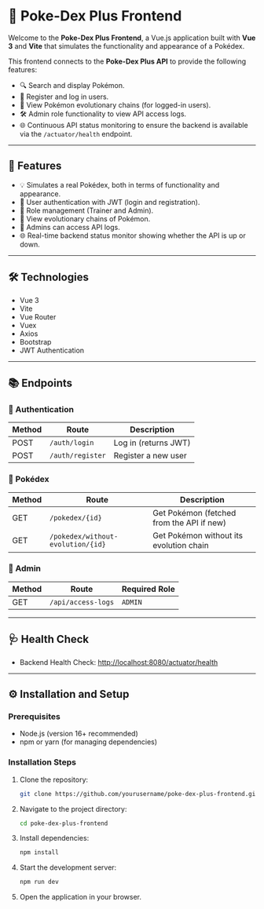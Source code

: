 # 🧬 Poke-Dex Plus Frontend

Welcome to the **Poke-Dex Plus Frontend**, a Vue.js application built with **Vue 3** and **Vite** that simulates the functionality and appearance of a Pokédex.

This frontend connects to the **Poke-Dex Plus API** to provide the following features:

- 🔍 Search and display Pokémon.
- 📝 Register and log in users.
- 🐾 View Pokémon evolutionary chains (for logged-in users).
- 🛠️ Admin role functionality to view API access logs.
- 🌐 Continuous API status monitoring to ensure the backend is available via the `/actuator/health` endpoint.

---

## 🚀 Features

- 💡 Simulates a real Pokédex, both in terms of functionality and appearance.
- 🔐 User authentication with JWT (login and registration).
- 👥 Role management (Trainer and Admin).
- 🧬 View evolutionary chains of Pokémon.
- 📝 Admins can access API logs.
- 🌐 Real-time backend status monitor showing whether the API is up or down.

---

## 🛠️ Technologies

- Vue 3
- Vite
- Vue Router
- Vuex
- Axios
- Bootstrap
- JWT Authentication

---

## 📚 Endpoints

### 🔐 Authentication

| Method | Route            | Description          |
| ------ | ---------------- | -------------------- |
| POST   | `/auth/login`    | Log in (returns JWT) |
| POST   | `/auth/register` | Register a new user  |

### 🧪 Pokédex

| Method | Route                             | Description                               |
| ------ | --------------------------------- | ----------------------------------------- |
| GET    | `/pokedex/{id}`                   | Get Pokémon (fetched from the API if new) |
| GET    | `/pokedex/without-evolution/{id}` | Get Pokémon without its evolution chain   |

### 🔐 Admin

| Method | Route              | Required Role |
| ------ | ------------------ | ------------- |
| GET    | `/api/access-logs` | `ADMIN`       |

---

## 🩺 Health Check

- Backend Health Check: [http://localhost:8080/actuator/health](http://localhost:8080/actuator/health)

---

## ⚙️ Installation and Setup

### Prerequisites

- Node.js (version 16+ recommended)
- npm or yarn (for managing dependencies)

### Installation Steps

1. Clone the repository:

   ```bash
   git clone https://github.com/yourusername/poke-dex-plus-frontend.git

   ```

2. Navigate to the project directory:

   ```bash
   cd poke-dex-plus-frontend

   ```

3. Install dependencies:

   ```bash
   npm install

   ```

4. Start the development server:

   ```bash
   npm run dev

   ```

5. Open the application in your browser.
